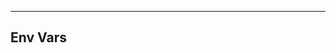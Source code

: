<!-- Space: Projects -->
<!-- Parent: EmailSignature -->
<!-- Title: Env Vars EmailSignature -->

<!-- Label: EmailSignature -->
<!-- Label: Project -->
<!-- Label: Env Vars -->
<!-- Include: disclaimer.md -->
<!-- Include: ac:toc -->

---

## Env Vars
